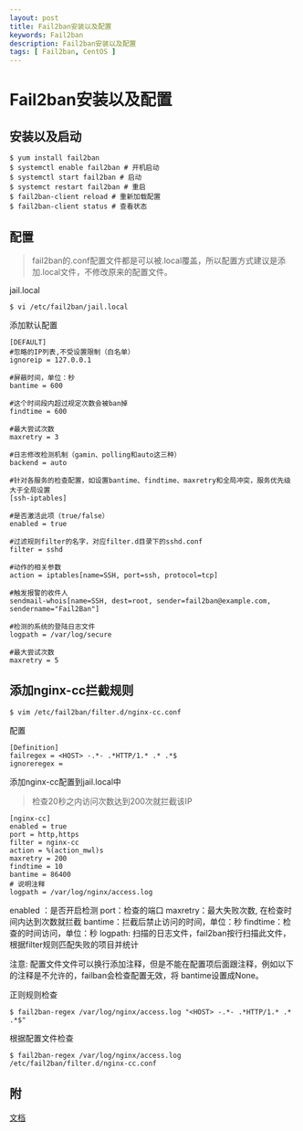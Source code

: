 ```yaml
---
layout: post
title: Fail2ban安装以及配置
keywords: Fail2ban
description: Fail2ban安装以及配置
tags: [ Fail2ban, CentOS ]
---
```

# Fail2ban安装以及配置

## 安装以及启动
```
$ yum install fail2ban
$ systemctl enable fail2ban # 开机启动
$ systemctl start fail2ban # 启动
$ systemct restart fail2ban # 重启
$ fail2ban-client reload # 重新加载配置
$ fail2ban-client status # 查看状态

```

## 配置
> fail2ban的.conf配置文件都是可以被.local覆盖，所以配置方式建议是添加.local文件，不修改原来的配置文件。

jail.local
```
$ vi /etc/fail2ban/jail.local
```

添加默认配置
```
[DEFAULT]
#忽略的IP列表,不受设置限制（白名单）
ignoreip = 127.0.0.1

#屏蔽时间，单位：秒
bantime = 600

#这个时间段内超过规定次数会被ban掉
findtime = 600

#最大尝试次数
maxretry = 3

#日志修改检测机制（gamin、polling和auto这三种）
backend = auto

#针对各服务的检查配置，如设置bantime、findtime、maxretry和全局冲突，服务优先级大于全局设置
[ssh-iptables]

#是否激活此项（true/false）
enabled = true

#过滤规则filter的名字，对应filter.d目录下的sshd.conf
filter = sshd

#动作的相关参数
action = iptables[name=SSH, port=ssh, protocol=tcp]

#触发报警的收件人
sendmail-whois[name=SSH, dest=root, sender=fail2ban@example.com, sendername="Fail2Ban"]

#检测的系统的登陆日志文件
logpath = /var/log/secure

#最大尝试次数
maxretry = 5
```

## 添加nginx-cc拦截规则
```
$ vim /etc/fail2ban/filter.d/nginx-cc.conf
```
配置
```
[Definition]
failregex = <HOST> -.*- .*HTTP/1.* .* .*$
ignoreregex =
```

添加nginx-cc配置到jail.local中
> 检查20秒之内访问次数达到200次就拦截该IP

```
[nginx-cc]
enabled = true
port = http,https
filter = nginx-cc
action = %(action_mwl)s
maxretry = 200
findtime = 10
bantime = 86400
# 说明注释
logpath = /var/log/nginx/access.log
```

enabled ：是否开启检测
port：检查的端口
maxretry：最大失败次数, 在检查时间内达到次数就拦截
bantime：拦截后禁止访问的时间，单位：秒
findtime：检查的时间访问，单位：秒
logpath: 扫描的日志文件，fail2ban按行扫描此文件，根据filter规则匹配失败的项目并统计

注意: 配置文件文件可以换行添加注释，但是不能在配置项后面跟注释，例如以下的注释是不允许的，failban会检查配置无效，将 bantime设置成None。

正则规则检查
```
$ fail2ban-regex /var/log/nginx/access.log "<HOST> -.*- .*HTTP/1.* .* .*$"
```

根据配置文件检查
```
$ fail2ban-regex /var/log/nginx/access.log /etc/fail2ban/filter.d/nginx-cc.conf 
```
## 附
[文档](http://www.fail2ban.org/wiki/index.php/MANUAL_0_8#Definitions)